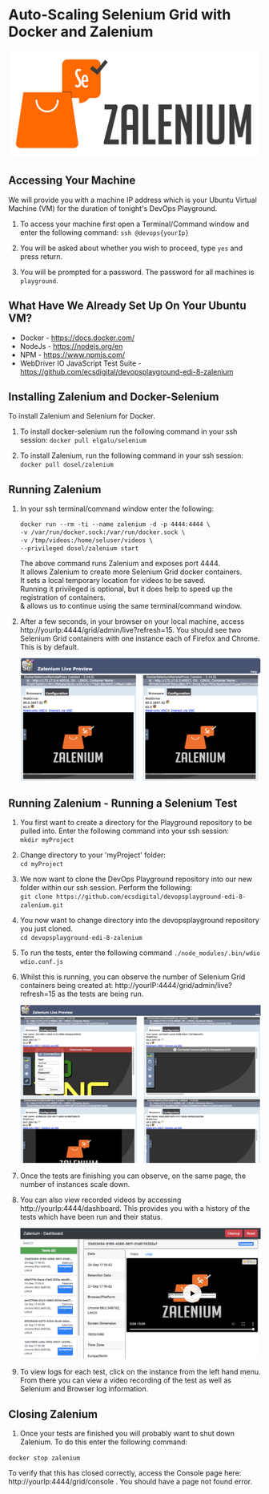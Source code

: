 # Auto-Scaling Selenium Grid with Docker and Zalenium
![](images/zalenium.png)

## Accessing Your Machine

We will provide you with a machine IP address which is your Ubuntu Virtual Machine (VM) for the duration of tonight's DevOps Playground.

1. To access your machine first open a Terminal/Command window and enter the following command:
    `ssh @devops{yourIp}`

2. You will be asked about whether you wish to proceed, type `yes` and press return.
    
3. You will be prompted for a password. The password for all machines is `playground`. 

## What Have We Already Set Up On Your Ubuntu VM?

- Docker - https://docs.docker.com/
- NodeJs - https://nodejs.org/en
- NPM - https://www.npmjs.com/ 
- WebDriver IO JavaScript Test Suite - https://github.com/ecsdigital/devopsplayground-edi-8-zalenium 

## Installing Zalenium and Docker-Selenium

To install Zalenium and Selenium for Docker. 

1. To install docker-selenium run the following command in your ssh session:
    `docker pull elgalu/selenium`

2. To install Zalenium, run the following command in your ssh session:
    `docker pull dosel/zalenium`

## Running Zalenium

1. In your ssh terminal/command window enter the following:

     ```
     docker run --rm -ti --name zalenium -d -p 4444:4444 \
     -v /var/run/docker.sock:/var/run/docker.sock \
     -v /tmp/videos:/home/seluser/videos \
     --privileged dosel/zalenium start
     ```

    The above command runs Zalenium and exposes port 4444.  
    It allows Zalenium to create more Selenium Grid docker containers.  
    It sets a local temporary location for videos to be saved.  
    Running it privileged is optional, but it does help to speed up the registration of containers.  
    & allows us to continue using the same terminal/command window.  

2. After a few seconds, in your browser on your local machine, access http://yourIp:4444/grid/admin/live?refresh=15.
    You should see two Selenium Grid containers with one instance each of Firefox and Chrome. This is by default.

    ![](images/live.png)

## Running Zalenium - Running a Selenium Test

1. You first want to create a directory for the Playground repository to be pulled into. Enter the following command into your ssh session:  
`mkdir myProject`

2. Change directory to your 'myProject' folder:  
`cd myProject`

3. We now want to clone the DevOps Playground repository into our new folder within our ssh session. Perform the following:  
`git clone https://github.com/ecsdigital/devopsplayground-edi-8-zalenium.git`

4. You now want to change directory into the devopsplayground repository you just cloned.  
`cd devopsplayground-edi-8-zalenium`

4. To run the tests, enter the following command
`./node_modules/.bin/wdio wdio.conf.js`

5. Whilst this is running, you can observe the number of Selenium Grid containers being created at: http://yourIP:4444/grid/admin/live?refresh=15 as the tests are being run.

    ![](images/liveTest.png)

6. Once the tests are finishing you can observe, on the same page, the number of instances scale down.

7. You can also view recorded videos by accessing http://yourIp:4444/dashboard. This provides you with a history of the tests which have been run and their status.

    ![](images/dashboard.png)

8. To view logs for each test, click on the instance from the left hand menu. From there you can view a video recording of the test as well as Selenium and Browser log information.

## Closing Zalenium

1. Once your tests are finished you will probably want to shut down Zalenium. To do this enter the following command:

`docker stop zalenium`

To verify that this has closed correctly, access the Console page here: http://yourIp:4444/grid/console . You should have a page not found error.


